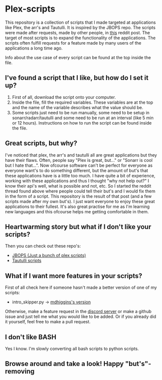 # Plex-scripts

This repository is a collection of scripts that I made targeted at applications like Plex, the arr's and Tautulli. It is inspired by the JBOPS repo. The scripts were made after requests, made by other people, in [this](https://www.reddit.com/r/PleX/comments/pbwf41/ill_make_any_script_suggestions_you_give/) reddit post. The target of most scripts is to expand the functionality of the applications. The scripts often fulfill requests for a feature made by many users of the applications a long time ago.

Info about the use case of every script can be found at the top inside the file.

## I've found a script that I like, but how do I set it up?
1. First of all, download the script onto your computer.
2. Inside the file, fill the required variables. These variables are at the top and the name of the variable describes what the value should be.
3. Some scripts just need to be run manually, some need to be setup in sonarr/radarr/tautulli and some need to be run at an interval (like 5 min or 12 hours). Instructions on how to run the script can be found inside the file.

## Great scripts, but why?
I've noticed that plex, the arr's and tautulli all are great applications but they have their flaws. Often, people say "Plex is great, but..." or "Sonarr is cool but I hate that...". Now ofcourse software can't be perfect for everyone as everyone want's to do something different, but the amount of but's that these applications have is a little too much. I have quite a bit of experience, working with these applications and thus I thought "why not help out?" I know their api's well, what is possible and not, etc. So I started the reddit thread found above where people could tell their but's and I would fix them in the form of a script. This repository is the result of that post (and a few scripts made after my own but's). I just want everyone to enjoy these great applications to their fullest. It's also great practise for me as I'm learning new languages and this ofcourse helps me getting comfortable in them.

## Heartwarming story but what if I don't like your scripts?
Then you can check out these repo's:
- [JBOPS (Just a bunch of plex scripts)](https://github.com/blacktwin/JBOPS)
- [Tautulli scripts](https://github.com/Tautulli/Tautulli/wiki/Custom-Scripts#list-of-user-created-scripts)

## What if I want more features in your scripts?
First of all check here if someone hasn't made a better version of one of my scripts:
- intro_skipper.py -> [mdhiggins's version](https://github.com/mdhiggins/PlexAutoSkip)

Otherwise, make a feature request in the [discord server](https://discord.gg/AbCQ9tduZA) or make a github issue and just tell me what you would like to be added. Or if you already did it yourself, feel free to make a pull request.

## I don't like BASH
Yes I know. I'm slowly converting all bash scripts to python scripts.

## Browse around and take a look! Happy "but's"-removing
